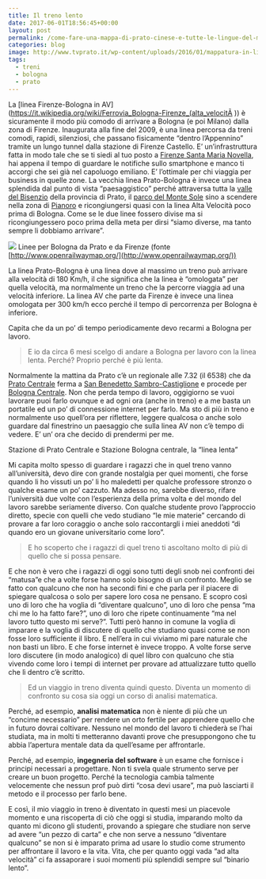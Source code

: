```yaml
---
title: Il treno lento
date: 2017-06-01T18:56:45+00:00
layout: post
permalink: /come-fare-una-mappa-di-prato-cinese-e-tutte-le-lingue-del-mondo-con-openstreetmap/
categories: blog
image: http://www.tvprato.it/wp-content/uploads/2016/01/mappatura-in-lingua-cinese.jpg
tags:
  - treni
  - bologna
  - prato
---
```

La [linea Firenze-Bologna in
AV](https://it.wikipedia.org/wiki/Ferrovia_Bologna-Firenze_(alta_velocitÃ )) è
sicuramente il modo più comodo di arrivare a Bologna (e poi Milano) dalla zona
di Firenze. Inaugurata alla fine del 2009, è una linea percorsa da treni comodi,
rapidi, silenziosi, che passano fisicamente “dentro l’Appennino” tramite un
lungo tunnel dalla stazione di Firenze Castello. E’ un’infrastruttura fatta in
modo tale che se ti siedi al tuo posto a [Firenze Santa Maria
Novella](https://it.wikipedia.org/wiki/Basilica_di_Santa_Maria_Novella), hai
appena il tempo di guardare le notifiche sullo smartphone e manco ti accorgi che
sei già nel capoluogo emiliano. E’ l’ottimale per chi viaggia per business in
quelle zone. La vecchia linea Prato-Bologna è invece una linea splendida dal
punto di vista “paesaggistico” perché attraversa tutta la [valle del
Bisenzio](https://it.wikipedia.org/wiki/Val_di_Bisenzio) della provincia di
Prato, il [parco del Monte
Sole](https://it.wikipedia.org/wiki/Parco_regionale_storico_di_Monte_Sole) sino
a scendere nella zona di
[Pianoro](https://it.wikipedia.org/wiki/Pianoro_(Italia)) e ricongiungersi quasi
con la linea Alta Velocità poco prima di Bologna. Come se le due linee fossero
divise ma si ricongiungessero poco prima della meta per dirsi “siamo diverse, ma
tanto sempre li dobbiamo arrivare”.

![](https://cdn-images-1.medium.com/max/1600/1*Z57okt1SV8Q3-7v5_7DpPA.png)
<span class="figcaption_hack">Linee per Bologna da Prato e da Firenze (fonte
[http://www.openrailwaymap.org/](http://www.openrailwaymap.org/))</span>

La linea Prato-Bologna è una linea dove al massimo un treno può arrivare alla
velocità di 180 Km/h, il che significa che la linea è “omologata” per quella
velocità, ma normalmente un treno che la percorre viaggia ad una velocità
inferiore. La linea AV che parte da Firenze è invece una linea omologata per 300
km/h ecco perché il tempo di percorrenza per Bologna è inferiore.

Capita che da un po’ di tempo periodicamente devo recarmi a Bologna per lavoro.

> E io da circa 6 mesi scelgo di andare a Bologna per lavoro con la linea lenta.
> Perché? Proprio perché è più lenta.

Normalmente la mattina da Prato c’è un regionale alle 7.32 (il 6538) che da
[Prato Centrale](https://it.wikipedia.org/wiki/Stazione_di_Prato_Centrale) ferma
a [San Benedetto
Sambro-Castiglione](https://it.wikipedia.org/wiki/Stazione_di_San_Benedetto_Sambro-Castiglione_Pepoli)
e procede per [Bologna Centrale](http://www.bolognacentrale.it/it/). Non che
perda tempo di lavoro, oggigiorno se vuoi lavorare puoi farlo ovunque e ad ogni
ora (anche in treno) e a me basta un portatile ed un po’ di connessione internet
per farlo. Ma sto di più in treno e normalmente uso quell’ora per riflettere,
leggere qualcosa o anche solo guardare dal finestrino un paesaggio che sulla
linea AV non c’è tempo di vedere. E’ un’ ora che decido di prendermi per me.

<span class="figcaption_hack">Stazione di Prato Centrale e Stazione Bologna centrale, la “linea lenta”</span>

Mi capita molto spesso di guardare i ragazzi che in quel treno vanno
all’università, devo dire con grande nostalgia per quei momenti, che forse
quando li ho vissuti un po’ li ho maledetti per qualche professore stronzo o
qualche esame un po’ cazzuto. Ma adesso no, sarebbe diverso, rifare l’università
due volte con l’esperienza della prima volta e del mondo del lavoro sarebbe
seriamente diverso. Con qualche studente provo l’approccio diretto, specie con
quelli che vedo studiano “le mie materie” cercando di provare a far loro
coraggio o anche solo raccontargli i miei aneddoti “di quando ero un giovane
universitario come loro”.

> E ho scoperto che i ragazzi di quel treno ti ascoltano molto di più di quello
> che si possa pensare.

E che non è vero che i ragazzi di oggi sono tutti degli snob nei confronti dei
“matusa”e che a volte forse hanno solo bisogno di un confronto. Meglio se fatto
con qualcuno che non ha secondi fini e che parla per il piacere di spiegare
qualcosa o solo per sapere loro cosa ne pensano. E scopro così uno di loro che
ha voglia di “diventare qualcuno”, uno di loro che pensa “ma chi me lo ha fatto
fare?”, uno di loro che ripete continuamente “ma nel lavoro tutto questo mi
serve?”. Tutti però hanno in comune la voglia di imparare e la voglia di
discutere di quello che studiano quasi come se non fosse loro sufficiente il
libro. E nell’era in cui viviamo mi pare naturale che non basti un libro. E che
forse internet è invece troppo. A volte forse serve loro discutere (in modo
analogico) di quel libro con qualcuno che stia vivendo come loro i tempi di
internet per provare ad attualizzare tutto quello che lì dentro c’è scritto.

> Ed un viaggio in treno diventa quindi questo. Diventa un momento di confronto su
> cosa sia oggi un corso di analisi matematica.

Perché, ad esempio, **analisi matematica** non è niente di più che un “concime
necessario” per rendere un orto fertile per apprendere quello che in futuro
dovrai coltivare. Nessuno nel mondo del lavoro ti chiederà se l’hai studiata, ma
in molti ti metteranno davanti prove che presuppongono che tu abbia l’apertura
mentale data da quell’esame per affrontarle.

Perché, ad esempio, **ingegneria del software** è un esame che fornisce i
principi necessari a progettare. Non ti svela quale strumento serve per creare
un buon progetto. Perché la tecnologia cambia talmente velocemente che nessun
prof può dirti “cosa devi usare”, ma può lasciarti il metodo e il processo per
farlo bene.

E così, il mio viaggio in treno è diventato in questi mesi un piacevole momento
e una riscoperta di ciò che oggi si studia, imparando molto da quanto mi dicono
gli studenti, provando a spiegare che studiare non serve ad avere “un pezzo di
carta” e che non serve a nessuno “diventare qualcuno” se non si è imparato prima
ad usare lo studio come strumento per affrontare il lavoro e la vita. Vita, che
per quanto oggi vada “ad alta velocità” ci fa assaporare i suoi momenti più
splendidi sempre sul “binario lento”.